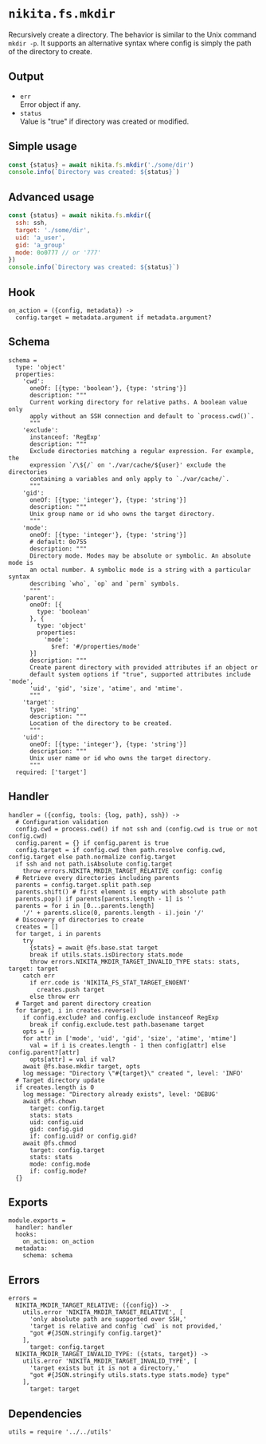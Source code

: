
# `nikita.fs.mkdir`

Recursively create a directory. The behavior is similar to the Unix command
`mkdir -p`. It supports an alternative syntax where config is simply the path
of the directory to create.

## Output

* `err`   
  Error object if any.   
* `status`   
  Value is "true" if directory was created or modified.   

## Simple usage

```js
const {status} = await nikita.fs.mkdir('./some/dir')
console.info(`Directory was created: ${status}`)
```

## Advanced usage

```js
const {status} = await nikita.fs.mkdir({
  ssh: ssh,
  target: './some/dir',
  uid: 'a_user',
  gid: 'a_group'
  mode: 0o0777 // or '777'
})
console.info(`Directory was created: ${status}`)
```

## Hook

    on_action = ({config, metadata}) ->
      config.target = metadata.argument if metadata.argument?

## Schema

    schema =
      type: 'object'
      properties:
        'cwd':
          oneOf: [{type: 'boolean'}, {type: 'string'}]
          description: """
          Current working directory for relative paths. A boolean value only
          apply without an SSH connection and default to `process.cwd()`.
          """
        'exclude':
          instanceof: 'RegExp'
          description: """
          Exclude directories matching a regular expression. For example, the
          expression `/\${/` on './var/cache/${user}' exclude the directories
          containing a variables and only apply to `./var/cache/`.
          """
        'gid':
          oneOf: [{type: 'integer'}, {type: 'string'}]
          description: """
          Unix group name or id who owns the target directory.
          """
        'mode':
          oneOf: [{type: 'integer'}, {type: 'string'}]
          # default: 0o755
          description: """
          Directory mode. Modes may be absolute or symbolic. An absolute mode is
          an octal number. A symbolic mode is a string with a particular syntax
          describing `who`, `op` and `perm` symbols.
          """
        'parent':
          oneOf: [{
            type: 'boolean'
          }, {
            type: 'object'
            properties:
              'mode':
                $ref: '#/properties/mode'
          }]
          description: """
          Create parent directory with provided attributes if an object or
          default system options if "true", supported attributes include 'mode',
          'uid', 'gid', 'size', 'atime', and 'mtime'.
          """
        'target':
          type: 'string'
          description: """
          Location of the directory to be created.
          """
        'uid':
          oneOf: [{type: 'integer'}, {type: 'string'}]
          description: """
          Unix user name or id who owns the target directory.
          """
      required: ['target']
        
## Handler

    handler = ({config, tools: {log, path}, ssh}) ->
      # Configuration validation
      config.cwd = process.cwd() if not ssh and (config.cwd is true or not config.cwd)
      config.parent = {} if config.parent is true
      config.target = if config.cwd then path.resolve config.cwd, config.target else path.normalize config.target
      if ssh and not path.isAbsolute config.target
        throw errors.NIKITA_MKDIR_TARGET_RELATIVE config: config
      # Retrieve every directories including parents
      parents = config.target.split path.sep
      parents.shift() # first element is empty with absolute path
      parents.pop() if parents[parents.length - 1] is ''
      parents = for i in [0...parents.length]
        '/' + parents.slice(0, parents.length - i).join '/'
      # Discovery of directories to create
      creates = []
      for target, i in parents
        try
          {stats} = await @fs.base.stat target
          break if utils.stats.isDirectory stats.mode
          throw errors.NIKITA_MKDIR_TARGET_INVALID_TYPE stats: stats, target: target
        catch err
          if err.code is 'NIKITA_FS_STAT_TARGET_ENOENT'
            creates.push target
          else throw err
      # Target and parent directory creation
      for target, i in creates.reverse()
        if config.exclude? and config.exclude instanceof RegExp
          break if config.exclude.test path.basename target
        opts = {}
        for attr in ['mode', 'uid', 'gid', 'size', 'atime', 'mtime']
          val = if i is creates.length - 1 then config[attr] else config.parent?[attr]
          opts[attr] = val if val?
        await @fs.base.mkdir target, opts
        log message: "Directory \"#{target}\" created ", level: 'INFO'
      # Target directory update
      if creates.length is 0
        log message: "Directory already exists", level: 'DEBUG'
        await @fs.chown
          target: config.target
          stats: stats
          uid: config.uid
          gid: config.gid
          if: config.uid? or config.gid?
        await @fs.chmod
          target: config.target
          stats: stats
          mode: config.mode
          if: config.mode?
      {}

## Exports

    module.exports =
      handler: handler
      hooks:
        on_action: on_action
      metadata:
        schema: schema

## Errors

    errors =
      NIKITA_MKDIR_TARGET_RELATIVE: ({config}) ->
        utils.error 'NIKITA_MKDIR_TARGET_RELATIVE', [
          'only absolute path are supported over SSH,'
          'target is relative and config `cwd` is not provided,'
          "got #{JSON.stringify config.target}"
        ],
          target: config.target
      NIKITA_MKDIR_TARGET_INVALID_TYPE: ({stats, target}) ->
        utils.error 'NIKITA_MKDIR_TARGET_INVALID_TYPE', [
          'target exists but it is not a directory,'
          "got #{JSON.stringify utils.stats.type stats.mode} type"
        ],
          target: target

## Dependencies

    utils = require '../../utils'
